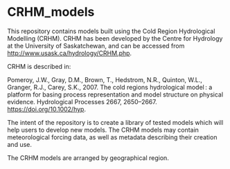 # CRHM_models

This repository contains models built using the Cold Region Hydrological Modelling (CRHM).
CRHM has been developed by the Centre for Hydrology at the University of Saskatchewan,
and can be accessed from http://www.usask.ca/hydrology/CRHM.php.  

CRHM is described in:  

Pomeroy, J.W., Gray, D.M., Brown, T., Hedstrom, N.R., Quinton, W.L., Granger, R.J., Carey, S.K., 2007. The cold regions hydrological model : a platform for basing process representation and model structure on physical evidence. Hydrological Processes 2667, 2650–2667. https://doi.org/10.1002/hyp.

The intent of the repository is to create a library of tested models which will help users to develop 
new models. The CRHM models may contain meteorological forcing data, as well as metadata
describing their creation and use. 

The CRHM models are arranged by geographical region.


